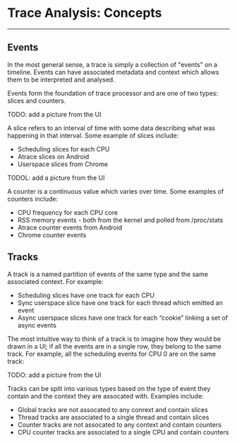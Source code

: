 # Trace Analysis: Concepts

-------

## Events

In the most general sense, a trace is simply a collection of "events" on a
timeline. Events can have associated metadata and context which allows them to
be interpreted and analysed.

Events form the foundation of trace processor and are one of two types: slices
and counters.

TODO: add a picture from the UI

A slice refers to an interval of time with some data describing what was
happening in that interval. Some example of slices include:

- Scheduling slices for each CPU
- Atrace slices on Android
- Userspace slices from Chrome

TODOL: add a picture from the UI

A counter is a continuous value which varies over time. Some examples of
counters include:

- CPU frequency for each CPU core
- RSS memory events - both from the kernel and polled from /proc/stats
- Atrace counter events from Android
- Chrome counter events

## Tracks

A track is a named partition of events of the same type and the same associated
context. For example:

- Scheduling slices have one track for each CPU
- Sync userspace slice have one track for each thread which emitted an event
- Async userspace slices have one track for each “cookie” linking a set of async
  events

The most intuitive way to think of a track is to imagine how they would be drawn
in a UI; if all the events are in a single row, they belong to the same track.
For example, all the scheduling events for CPU 0 are on the same track:

TODO: add a picture from the UI

Tracks can be split into various types based on the type of event they contain
and the context they are assocated with. Examples include:

- Global tracks are not assocated to any conrext and contain slices
- Thread tracks are associated to a single thread and contain slices
- Counter tracks are not assocated to any context and contain counters
- CPU counter tracks are associated to a single CPU and contain counters
